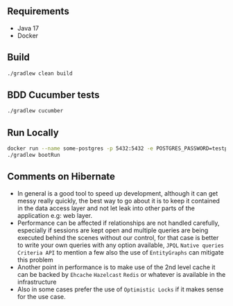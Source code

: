 
## Requirements

* Java 17
* Docker

## Build

```bash
./gradlew clean build
```

## BDD Cucumber tests

```bash
./gradlew cucumber
```

## Run Locally

```bash
docker run --name some-postgres -p 5432:5432 -e POSTGRES_PASSWORD=testpassword -e POSTGRES_USER=testuser -e POSTGRES_DB=school-db -d postgres
./gradlew bootRun
```

## Comments on Hibernate
* In general is a good tool to speed up development, although it can get messy really quickly, the best way  to go about it is to keep it contained in the data access layer and not let leak into other parts of the application e.g: web layer.
* Performance can be affected if relationships are not handled carefully, especially if sessions are kept open and multiple queries are being executed behind the scenes without our control, for that case is better to write your own queries with any option available, `JPQL` `Native queries` `Criteria API` to mention a few also the use of `EntityGraphs` can mitigate this problem
* Another point in performance is to make use of the 2nd level cache it can be backed by `Ehcache` `Hazelcast` `Redis` or whatever is available in the infrastructure
* Also in some cases prefer the use of `Optimistic Locks` if it makes sense for the use case. 